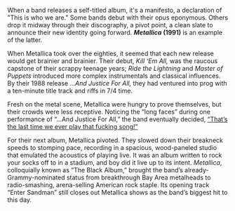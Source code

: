 When a band releases a self-titled album, it's a manifesto, a declaration of "This is who we are." Some bands debut with their opus eponymous. Others drop it midway through their discography, a pivot point, a clean slate to announce their new identity going forward. ***Metallica* (1991)** is an example of the latter.


When Metallica took over the eighties, it seemed that each new release would get brainier and brainier. Their debut, *Kill ‘Em All,* was the raucous capstone of their scrappy teenage years; *Ride the Lightning* and *Master of Puppets* introduced more complex instrumentals and classical influences. By their 1988 release *…And Justice For All,* they had ventured into prog with a ten-minute title track and riffs in 7/4 time.


Fresh on the metal scene, Metallica were hungry to prove themselves, but their crowds were less receptive. Noticing the “long faces” during one performance of “…And Justice For All,” the band eventually decided, [“That’s the last time we ever play that fucking song!”](https://web.archive.org/web/20220421112332/https://www.rollingstone.com/music/music-news/metallica-from-metal-to-main-street-99742/)


For their next album, Metallica pivoted. They slowed down their breakneck speeds to stomping pace, recording in a spacious, wood-paneled studio that emulated the acoustics of playing live. It was an album written to rock your socks off to in a stadium, and boy did it live up to its intent. *Metallica*, colloquially known as “The Black Album,” brought the band’s already-Grammy-nominated status from breakthrough Bay Area metalheads to radio-smashing, arena-selling American rock staple. Its opening track “Enter Sandman” still closes out Metallica shows as the band’s biggest hit to this day.
